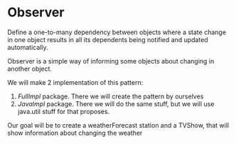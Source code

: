 # Observer

Define a one-to-many dependency between objects where a state change in one object results in all its dependents being
notified and updated automatically.

Observer is a simple way of informing some objects about changing in another object.

We will make 2 implementation of this pattern:
1) _FullImpl_ package. There we will create the pattern by ourselves
2) _JavaImpl_ package. There we will do the same stuff, but we will use java.util stuff for that proposes.

Our goal will be to create a weatherForecast station and a TVShow, that will show information about changing the weather